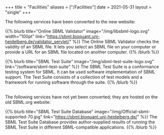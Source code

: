 +++
title  = "Facilities"
aliases = ["/Facilities"]
date   = 2021-05-31
layout = "single"
+++

The following services have been converted to the new website:

{{% blurb title="Online SBML Validator" image="/img/libsbml-logo.svg" width="100pt" link="https://sbml.bioquant.uni-heidelberg.de/validator_servlet/" %}}
The Online SBML Validator checks the validity of an SBML file. It lets you select an SBML file on your computer or provide a URL for an SBML file located on another computer.
{{% /blurb %}}

{{% blurb title="SBML Test Suite" image="/img/sbml-test-suite-logo.svg" link="/software/sbml-test-suite" %}}
The SBML Test Suite is a conformance testing system for SBML.  It can be used software implementation of SBML support.  The Test Suite consists of a collection of test models and a framework for running software through the suite.
{{% /blurb %}}

<br>
The following services have not yet been converted; they are hosted on the old SBML.org website:

{{% blurb title="SBML Test Suite Database" image="/img/Official-sbml-supported-70.jpg" link="https://sbml.bioquant.uni-heidelberg.de/" %}}
The SBML Test Suite Database provides author-supplied results of running the SBML Test Suite in different SBML-compatible applications.
{{% /blurb %}}
